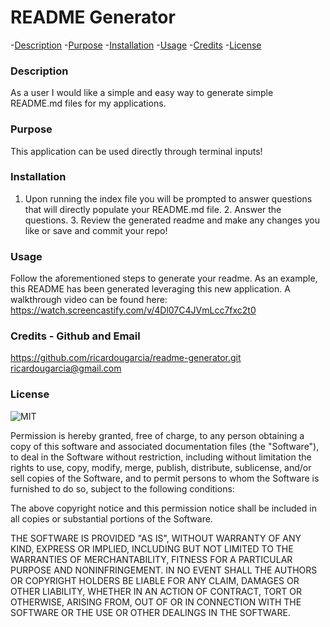 # README Generator

-[Description](#description) -[Purpose](#purpose) -[Installation](#installation) -[Usage](#usage) -[Credits](#credits) -[License](#license)

### Description

As a user I would like a simple and easy way to generate simple README.md files for my applications.

### Purpose

This application can be used directly through terminal inputs!

### Installation

1. Upon running the index file you will be prompted to answer questions that will directly populate your README.md file. 2. Answer the questions. 3. Review the generated readme and make any changes you like or save and commit your repo!

### Usage

Follow the aforementioned steps to generate your readme. As an example, this README has been generated leveraging this new application. A walkthrough video can be found here: https://watch.screencastify.com/v/4Dl07C4JVmLcc7fxc2t0

### Credits - Github and Email

https://github.com/ricardougarcia/readme-generator.git
ricardougarcia@gmail.com

### License

![MIT](https://img.shields.io/badge/MIT_2021-license-yellow)

Permission is hereby granted, free of charge, to any person obtaining a copy of this software and associated documentation files (the "Software"), to deal in the Software without restriction, including without limitation the rights to use, copy, modify, merge, publish, distribute, sublicense, and/or sell copies of the Software, and to permit persons to whom the Software is furnished to do so, subject to the following conditions:

The above copyright notice and this permission notice shall be included in all copies or substantial portions of the Software.

THE SOFTWARE IS PROVIDED "AS IS", WITHOUT WARRANTY OF ANY KIND, EXPRESS OR IMPLIED, INCLUDING BUT NOT LIMITED TO THE WARRANTIES OF MERCHANTABILITY, FITNESS FOR A PARTICULAR PURPOSE AND NONINFRINGEMENT. IN NO EVENT SHALL THE AUTHORS OR COPYRIGHT HOLDERS BE LIABLE FOR ANY CLAIM, DAMAGES OR OTHER LIABILITY, WHETHER IN AN ACTION OF CONTRACT, TORT OR OTHERWISE, ARISING FROM, OUT OF OR IN CONNECTION WITH THE SOFTWARE OR THE USE OR OTHER DEALINGS IN THE SOFTWARE.
